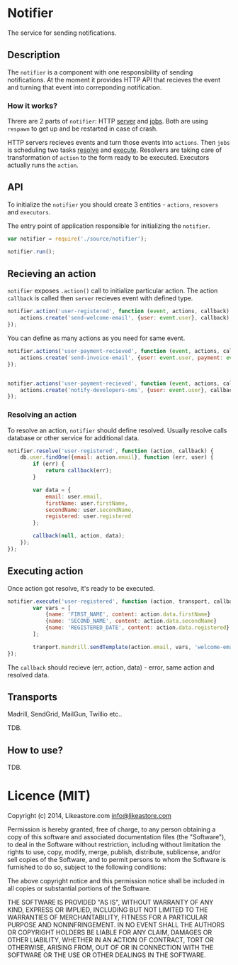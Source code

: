 # Notifier

The service for sending notifications.

## Description

The `notifier` is a component with one responsibility of sending notifications. At the moment it provides HTTP API that recieves the event and turning that event into correponding notification.

### How it works?

Threre are 2 parts of `notifier`: HTTP [server](/source/server.js) and [jobs](/source/jobs.js). Both are using `respawn` to get up and be restarted in case of crash.

HTTP servers recieves events and turn those events into `actions`. Then `jobs` is scheduling two tasks [resolve](/source/jobs/resolve.js) and [execute](/source/jobs/execute.js). Resolvers are taking care of transformation of `action` to the form ready to be executed. Executors actually runs the `action`.

## API

To initialize the `notifier` you should create 3 entities - `actions`, `resovers` and `executors`.

The entry point of application responsible for initializing the `notifier`.

```js
var notifier = require('./source/notifier');

notifier.run();
```

## Recieving an action

`notifier` exposes `.action()` call to initialize particular action. The action `callback` is called then `server` recieves event with defined type.

```js
notifier.action('user-registered', function (event, actions, callback) {
	actions.create('send-welcome-email', {user: event.user}, callback);
});
```

You can define as many actions as you need for same event.

```js
notifier.actions('user-payment-recieved', function (event, actions, callback) {
	actions.create('send-invoice-email', {user: event.user, payment: event.amount}, callback);
});


notifier.actions('user-payment-recieved', function (event, actions, callback) {
	actions.create('notify-developers-sms', {user: event.user}, callback);
});
```

### Resolving an action

To resolve an action, `notifier` should define resolved. Usually resolve calls database or other service for additional data.

```js
notifier.resolve('user-registered', function (action, callback) {
	db.user.findOne({email: action.email}, function (err, user) {
		if (err) {
			return callback(err);
		}

		var data = {
			email: user.email,
			firstName: user.firstName,
			secondName: user.secondName,
			registered: user.registered
		};

		callback(null, action, data);
	});
});
```

## Executing action

Once action got resolve, it's ready to be executed.

```js
notifier.execute('user-registered', function (action, transport, callback) {
		var vars = [
			{name: 'FIRST_NAME', content: action.data.firstName}
			{name: 'SECOND_NAME', content: action.data.secondName}
			{name: 'REGISTERED_DATE', content: action.data.registered}
		];

		tranport.mandrill.sendTemplate(action.email, vars, 'welcome-email', callback);
});
```

The `callback` should recieve (err, action, data) - error, same action and resolved data.

## Transports

Madrill, SendGrid, MailGun, Twillio etc..

TDB.

## How to use?

TDB.

# Licence (MIT)

Copyright (c) 2014, Likeastore.com info@likeastore.com

Permission is hereby granted, free of charge, to any person obtaining a copy of this software and associated documentation files (the "Software"), to deal in the Software without restriction, including without limitation the rights to use, copy, modify, merge, publish, distribute, sublicense, and/or sell copies of the Software, and to permit persons to whom the Software is furnished to do so, subject to the following conditions:

The above copyright notice and this permission notice shall be included in all copies or substantial portions of the Software.

THE SOFTWARE IS PROVIDED "AS IS", WITHOUT WARRANTY OF ANY KIND, EXPRESS OR IMPLIED, INCLUDING BUT NOT LIMITED TO THE WARRANTIES OF MERCHANTABILITY, FITNESS FOR A PARTICULAR PURPOSE AND NONINFRINGEMENT. IN NO EVENT SHALL THE AUTHORS OR COPYRIGHT HOLDERS BE LIABLE FOR ANY CLAIM, DAMAGES OR OTHER LIABILITY, WHETHER IN AN ACTION OF CONTRACT, TORT OR OTHERWISE, ARISING FROM, OUT OF OR IN CONNECTION WITH THE SOFTWARE OR THE USE OR OTHER DEALINGS IN THE SOFTWARE.